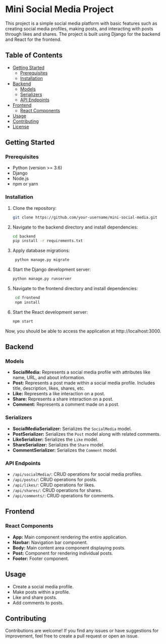 # Mini Social Media Project

This project is a simple social media platform with basic features such as creating social media profiles, making posts, and interacting with posts through likes and shares. The project is built using Django for the backend and React for the frontend.

## Table of Contents

- [Getting Started](#getting-started)
  - [Prerequisites](#prerequisites)
  - [Installation](#installation)
- [Backend](#backend)
  - [Models](#models)
  - [Serializers](#serializers)
  - [API Endpoints](#api-endpoints)
- [Frontend](#frontend)
  - [React Components](#react-components)
- [Usage](#usage)
- [Contributing](#contributing)
- [License](#license)

## Getting Started

### Prerequisites

- Python (version >= 3.6)
- Django
- Node.js
- npm or yarn

### Installation

1. Clone the repository:

   ```bash
   git clone https://github.com/your-username/mini-social-media.git


2. Navigate to the backend directory and install dependencies:

   ```bash
   cd backend
   pip install -r requirements.txt


3. Apply database migrations:

   ```bash
    python manage.py migrate


4. Start the Django development server:

   ```bash
   python manage.py runserver


5. Navigate to the frontend directory and install dependencies:

   ```bash
    cd frontend
    npm install


6. Start the React development server:

   ```bash
   npm start

Now, you should be able to access the application at http://localhost:3000.
## Backend

### Models

- **SocialMedia:** Represents a social media profile with attributes like name, URL, and about information.
- **Post:** Represents a post made within a social media profile. Includes title, description, likes, shares, etc.
- **Like:** Represents a like interaction on a post.
- **Share:** Represents a share interaction on a post.
- **Comment:** Represents a comment made on a post.

### Serializers

- **SocialMediaSerializer:** Serializes the `SocialMedia` model.
- **PostSerializer:** Serializes the `Post` model along with related comments.
- **LikeSerializer:** Serializes the `Like` model.
- **ShareSerializer:** Serializes the `Share` model.
- **CommentSerializer:** Serializes the `Comment` model.

### API Endpoints

- `/api/socialMedia/`: CRUD operations for social media profiles.
- `/api/posts/`: CRUD operations for posts.
- `/api/likes/`: CRUD operations for likes.
- `/api/shares/`: CRUD operations for shares.
- `/api/comments/`: CRUD operations for comments.

## Frontend

### React Components

- **App:** Main component rendering the entire application.
- **Navbar:** Navigation bar component.
- **Body:** Main content area component displaying posts.
- **Post:** Component for rendering individual posts.
- **Footer:** Footer component.

## Usage

- Create a social media profile.
- Make posts within a profile.
- Like and share posts.
- Add comments to posts.

## Contributing

Contributions are welcome! If you find any issues or have suggestions for improvement, feel free to create a pull request or open an issue.
